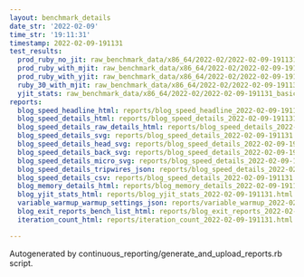```yaml
---
layout: benchmark_details
date_str: '2022-02-09'
time_str: '19:11:31'
timestamp: 2022-02-09-191131
test_results:
  prod_ruby_no_jit: raw_benchmark_data/x86_64/2022-02/2022-02-09-191131_basic_benchmark_prod_ruby_no_jit.json
  prod_ruby_with_mjit: raw_benchmark_data/x86_64/2022-02/2022-02-09-191131_basic_benchmark_prod_ruby_with_mjit.json
  prod_ruby_with_yjit: raw_benchmark_data/x86_64/2022-02/2022-02-09-191131_basic_benchmark_prod_ruby_with_yjit.json
  ruby_30_with_mjit: raw_benchmark_data/x86_64/2022-02/2022-02-09-191131_basic_benchmark_ruby_30_with_mjit.json
  yjit_stats: raw_benchmark_data/x86_64/2022-02/2022-02-09-191131_basic_benchmark_yjit_stats.json
reports:
  blog_speed_headline_html: reports/blog_speed_headline_2022-02-09-191131.html
  blog_speed_details_html: reports/blog_speed_details_2022-02-09-191131.html
  blog_speed_details_raw_details_html: reports/blog_speed_details_2022-02-09-191131.raw_details.html
  blog_speed_details_svg: reports/blog_speed_details_2022-02-09-191131.svg
  blog_speed_details_head_svg: reports/blog_speed_details_2022-02-09-191131.head.svg
  blog_speed_details_back_svg: reports/blog_speed_details_2022-02-09-191131.back.svg
  blog_speed_details_micro_svg: reports/blog_speed_details_2022-02-09-191131.micro.svg
  blog_speed_details_tripwires_json: reports/blog_speed_details_2022-02-09-191131.tripwires.json
  blog_speed_details_csv: reports/blog_speed_details_2022-02-09-191131.csv
  blog_memory_details_html: reports/blog_memory_details_2022-02-09-191131.html
  blog_yjit_stats_html: reports/blog_yjit_stats_2022-02-09-191131.html
  variable_warmup_warmup_settings_json: reports/variable_warmup_2022-02-09-191131.warmup_settings.json
  blog_exit_reports_bench_list_html: reports/blog_exit_reports_2022-02-09-191131.bench_list.html
  iteration_count_html: reports/iteration_count_2022-02-09-191131.html

---
```

Autogenerated by continuous_reporting/generate_and_upload_reports.rb script.
